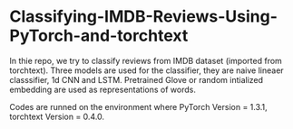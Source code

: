# Classifying-IMDB-Reviews-Using-PyTorch-and-torchtext
In thie repo, we try to classify reviews from IMDB dataset (imported from torchtext). Three models are used for the classifier, they are naive lineaer classsifier, 1d CNN and LSTM. Pretrained Glove or random intialized embedding are used as representations of words.

Codes are runned on the environment where PyTorch Version = 1.3.1, torchtext Version = 0.4.0.
